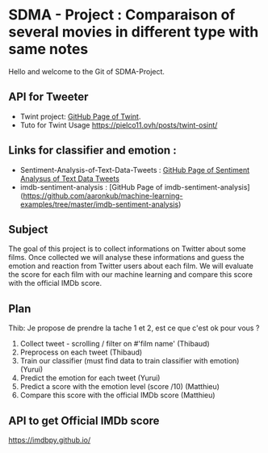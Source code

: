 # SDMA - Project : Comparaison of several movies in different type with same notes
Hello and welcome to the Git of SDMA-Project. 

## API for Tweeter

- Twint project: [GitHub Page of Twint](https://github.com/twintproject/twint).
- Tuto for Twint Usage https://pielco11.ovh/posts/twint-osint/

## Links for classifier and emotion : 
- Sentiment-Analysis-of-Text-Data-Tweets : [GitHub Page of Sentiment Analysus of Text Data Tweets](https://github.com/ajayshewale/Sentiment-Analysis-of-Text-Data-Tweets-)
- imdb-sentiment-analysis : [GitHub Page of imdb-sentiment-analysis] (https://github.com/aaronkub/machine-learning-examples/tree/master/imdb-sentiment-analysis)
## Subject 

The goal of this project is to collect informations on Twitter about some films. Once collected we will analyse these informations and guess the emotion and reaction from Twitter users about each film. We will evaluate the score for each film with our machine learning and compare this score with the official IMDb score.


## Plan
Thib: Je propose de prendre la tache 1 et 2, est ce que c'est ok pour vous ? 

1. Collect tweet - scrolling / filter on #'film name' (Thibaud)
2. Preprocess on each tweet (Thibaud)
3. Train our classifier (must find data to train classifier with emotion) (Yurui)
4. Predict the emotion for each tweet (Yurui)
5. Predict a score with the emotion level (score /10) (Matthieu)
6. Compare this score with the official IMDb score (Matthieu)


## API to get Official IMDb score
https://imdbpy.github.io/

